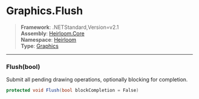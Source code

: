 # Graphics.Flush

> **Framework**: .NETStandard,Version=v2.1  
> **Assembly**: [Heirloom.Core][0]  
> **Namespace**: [Heirloom][0]  
> **Type**: [Graphics][1]  

--------------------------------------------------------------------------------

### Flush(bool)

Submit all pending drawing operations, optionally blocking for completion.

```cs
protected void Flush(bool blockCompletion = False)
```

[0]: ../Heirloom.Core.md
[1]: Heirloom.Graphics.md
